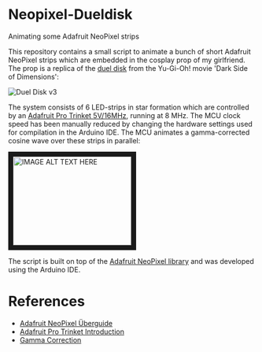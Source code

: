 # Neopixel-Dueldisk
Animating some Adafruit NeoPixel strips

This repository contains a small script to animate a bunch of short Adafruit NeoPixel strips which are embedded in the cosplay prop of my girlfriend. The prop is a replica of the [duel disk](http://yugioh.wikia.com/wiki/Duel_Disk#Duel_Disk_.28version_3.29) from the Yu-Gi-Oh! movie 'Dark Side of Dimensions':

![Duel Disk v3][disk]

The system consists of 6 LED-strips in star formation which are controlled by an [Adafruit Pro Trinket 5V/16MHz][trinketpro], running at 8 MHz.
The MCU clock speed has been manually reduced by changing the hardware settings used for compilation in the Arduino IDE. 
The MCU animates a gamma-corrected cosine wave over these strips in parallel:

<a href="http://www.youtube.com/watch?feature=player_embedded&v=9gw3B-Dr4Mk
" target="_blank"><img src="http://img.youtube.com/vi/9gw3B-Dr4Mk/0.jpg" 
alt="IMAGE ALT TEXT HERE" width="240" height="180" border="10" /></a>

The script is built on top of the [Adafruit NeoPixel library](https://github.com/adafruit/Adafruit_NeoPixel) and was developed using the Arduino IDE.

# References
- [Adafruit NeoPixel Überguide](https://learn.adafruit.com/adafruit-neopixel-uberguide/neopixel-strips)
- [Adafruit Pro Trinket Introduction][trinketpro]
- [Gamma Correction](https://learn.adafruit.com/led-tricks-gamma-correction/the-issue)

[disk]: https://vignette.wikia.nocookie.net/yugioh/images/0/07/The_Lustrous_Kit.jpg/revision/latest/scale-to-width-down/200?cb=20171110155033 "Duel Disk v3"
[trinketpro]: https://learn.adafruit.com/introducing-pro-trinket?view=all
